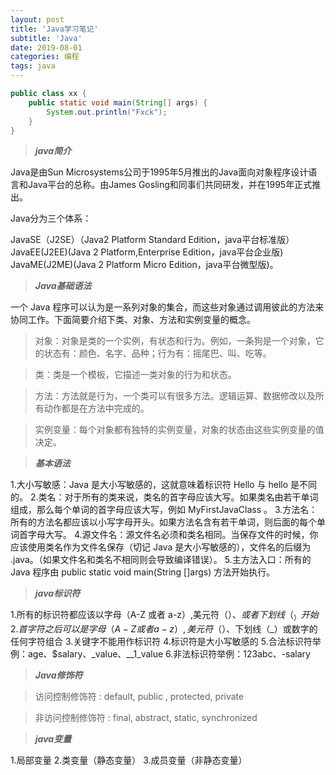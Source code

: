```yaml
---
layout: post
title: 'Java学习笔记'
subtitle: 'Java'
date: 2019-08-01
categories: 编程
tags: java
---
```


```java
public class xx {
    public static void main(String[] args) {
        System.out.println("Fxck");
    }
}
```
> ***java简介***

Java是由Sun Microsystems公司于1995年5月推出的Java面向对象程序设计语言和Java平台的总称。由James Gosling和同事们共同研发，并在1995年正式推出。

Java分为三个体系：

JavaSE（J2SE）（Java2 Platform Standard Edition，java平台标准版）
JavaEE(J2EE)(Java 2 Platform,Enterprise Edition，java平台企业版)
JavaME(J2ME)(Java 2 Platform Micro Edition，java平台微型版)。

> ***Java基础语法***

一个 Java 程序可以认为是一系列对象的集合，而这些对象通过调用彼此的方法来协同工作。下面简要介绍下类、对象、方法和实例变量的概念。

>对象：对象是类的一个实例，有状态和行为。例如，一条狗是一个对象，它的状态有：颜色、名字、品种；行为有：摇尾巴、叫、吃等。

>类：类是一个模板，它描述一类对象的行为和状态。

>方法：方法就是行为，一个类可以有很多方法。逻辑运算、数据修改以及所有动作都是在方法中完成的。

>实例变量：每个对象都有独特的实例变量，对象的状态由这些实例变量的值决定。


> ***基本语法***

1.大小写敏感：Java 是大小写敏感的，这就意味着标识符 Hello 与 hello 是不同的。
2.类名：对于所有的类来说，类名的首字母应该大写。如果类名由若干单词组成，那么每个单词的首字母应该大写，例如 MyFirstJavaClass 。
3.方法名：所有的方法名都应该以小写字母开头。如果方法名含有若干单词，则后面的每个单词首字母大写。
4.源文件名：源文件名必须和类名相同。当保存文件的时候，你应该使用类名作为文件名保存（切记 Java 是大小写敏感的），文件名的后缀为 .java。（如果文件名和类名不相同则会导致编译错误）。
5.主方法入口：所有的 Java 程序由 public static void main(String []args) 方法开始执行。

> ***java标识符***

1.所有的标识符都应该以字母（A-Z 或者 a-z）,美元符（$）、或者下划线（_）开始
2.首字符之后可以是字母（A-Z 或者 a-z）,美元符（$）、下划线（_）或数字的任何字符组合
3.关键字不能用作标识符
4.标识符是大小写敏感的
5.合法标识符举例：age、$salary、_value、__1_value
6.非法标识符举例：123abc、-salary

> ***Java修饰符***

>访问控制修饰符 : default, public , protected, private

>非访问控制修饰符 : final, abstract, static, synchronized

> ***java变量***

1.局部变量
2.类变量（静态变量）
3.成员变量（非静态变量）
